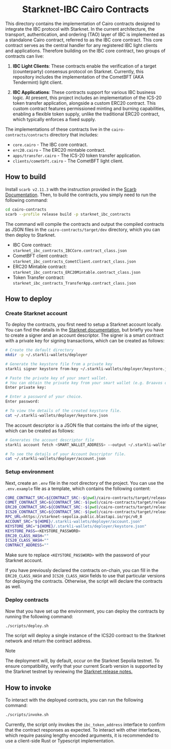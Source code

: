 <div align="center">
    <h1>Starknet-IBC Cairo Contracts</h1>
</div>

This directory contains the implementation of Cairo contracts designed to
integrate the IBC protocol with Starknet. In the current architecture, the
transport, authentication, and ordering (TAO) layer of IBC is implemented as a
standalone Cairo contract, referred to as the IBC core contract. This core
contract serves as the central handler for any registered IBC light clients and
applications. Therefore building on the IBC core contract, two groups of
contracts can live:

1. **IBC Light Clients**: These contracts enable the verification of a target
   (counterparty) consensus protocol on Starknet. Currently, this repository
   includes the implementation of the CometBFT (AKA Tendermint) light client.

2. **IBC Applications**: These contracts support for various IBC business logic.
   At present, this project includes an implementation of the ICS-20 token
   transfer application, alongside a custom ERC20 contract. This custom contract
   features permissioned minting and burning capabilities, enabling a flexible
   token supply, unlike the traditional ERC20 contract, which typically enforces
   a fixed supply.

The implementations of these contracts live in the `cairo-contracts/contracts`
directory that includes:

- `core.cairo` - The IBC core contract.
- `erc20.cairo` - The ERC20 mintable contract.
- `apps/transfer.cairo` - The ICS-20 token transfer application.
- `clients/cometbft.cairo` - The CometBFT light client.

## How to build

Install `scarb v2.11.3` with the instruction provided in the
[Scarb Documentation](https://docs.swmansion.com/scarb/download.html). Then, to
build the contracts, you simply need to run the following command:

```bash
cd cairo-contracts
scarb --profile release build -p starknet_ibc_contracts
```

The command will compile the contracts and output the compiled contracts as JSON
files in the `cairo-contracts/target/dev` directory, which you can then deploy
to Starknet.

- IBC Core contract: `starknet_ibc_contracts_IBCCore.contract_class.json`
- CometBFT client contract:
  `starknet_ibc_contracts_CometClient.contract_class.json`
- ERC20 Mintable contract:
  `starknet_ibc_contracts_ERC20Mintable.contract_class.json`
- Token Transfer contract:
  `starknet_ibc_contracts_TransferApp.contract_class.json`

## How to deploy

### Create Starknet account

To deploy the contracts, you first need to setup a Starknet account locally. You
can find the details in the
[Starknet documentation](https://docs.starknet.io/quick-start/set-up-an-account/),
but briefly you have to create a signer and an account descriptor. The signer is
a smart contract with a private key for signing transactions, which can be
created as follows:

```bash
# Create the default directory
mkdir -p ~/.starkli-wallets/deployer

# Generate the keystore file from a private key
starkli signer keystore from-key ~/.starkli-wallets/deployer/keystore.json

# Paste the private key of your smart wallet.
# You can obtain the private key from your smart wallet (e.g. Braavos or ArgentX)
Enter private key:

# Enter a password of your choice.
Enter password:

# To view the details of the created keystore file.
cat ~/.starkli-wallets/deployer/keystore.json
```

The account descriptor is a JSON file that contains the info of the signer,
which can be created as follows:

```bash
# Generates the account descriptor file
starkli account fetch <SMART_WALLET_ADDRESS> --output ~/.starkli-wallets/deployer/account.json

# To see the details of your Account Descriptor file.
cat ~/.starkli-wallets/deployer/account.json
```

### Setup environment

Next, create an `.env` file in the root directory of the project. You can use
the `.env.example` file as a template, which contains the following content:

```bash
CORE_CONTRACT_SRC=${CONTRACT_SRC:-$(pwd)/cairo-contracts/target/release/starknet_ibc_contracts_IBCCore.contract_class.json}
COMET_CONTRACT_SRC=${CONTRACT_SRC:-$(pwd)/cairo-contracts/target/release/starknet_ibc_contracts_CometClient.contract_class.json}
ERC20_CONTRACT_SRC=${CONTRACT_SRC:-$(pwd)/cairo-contracts/target/release/starknet_ibc_contracts_ERC20Mintable.contract_class.json}
ICS20_CONTRACT_SRC=${CONTRACT_SRC:-$(pwd)/cairo-contracts/target/release/starknet_ibc_contracts_TransferApp.contract_class.json}
RPC_URL=https://starknet-sepolia.public.blastapi.io/rpc/v0_8
ACCOUNT_SRC="${HOME}/.starkli-wallets/deployer/account.json"
KEYSTORE_SRC="${HOME}/.starkli-wallets/deployer/keystore.json"
KEYSTORE_PASS=<KEYSTORE_PASSWORD>
ERC20_CLASS_HASH=""
ICS20_CLASS_HASH=""
CONTRACT_ADDRESS=""
```

Make sure to replace `<KEYSTORE_PASSWORD>` with the password of your Starknet
account.

If you have previously declared the contracts on-chain, you can fill in the
`ERC20_CLASS_HASH` and `ICS20_CLASS_HASH` fields to use that particular versions
for deploying the contracts. Otherwise, the script will declare the contracts as
well.

### Deploy contracts

Now that you have set up the environment, you can deploy the contracts by
running the following command:

```bash
./scripts/deploy.sh
```

The script will deploy a single instance of the ICS20 contract to the Starknet
network and return the contract address.

> [!NOTE]
> The deployment will, by default, occur on the Starknet Sepolia testnet. To
> ensure compatibility, verify that your current Scarb version is supported by
> the Starknet testnet by reviewing the
> [Starknet release notes.](https://docs.starknet.io/starknet-versions/version-notes/#starknet_environments)

## How to invoke

To interact with the deployed contracts, you can run the following command:

```bash
./scripts/invoke.sh
```

Currently, the script only invokes the `ibc_token_address` interface to confirm
that the contract responses as expected. To interact with other interfaces,
which require passing lengthy encoded arguments, it is recommended to use a
client-side Rust or Typescript implementation.
